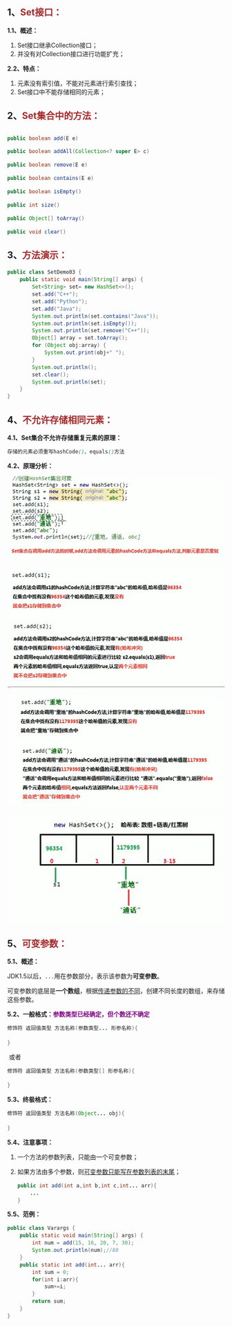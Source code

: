 ## 1、<span style="color:brown">Set<E>接口：</span>

**1.1、概述：**

1. Set接口继承Collection接口；
3. 并没有对Collection接口进行功能扩充；

**2.2、特点：**

1. 元素没有索引值，不能对元素进行索引查找；
2. Set接口中不能存储相同的元素；



## 2、<span style="color:brown">Set集合中的方法：</span>

## <!--Set接口中的方法跟Collection接口中基本一致-->

```java
public boolean add(E e)
```

```java
public boolean addAll(Collection<? super E> c)
```

```java
public boolean remove(E e)
```

```java
public boolean contains(E e)
```

```java
public boolean isEmpty()
```

```java
public int size()
```

```java
public Object[] toArray()
```

```java
public void clear()
```



## 3、<span style="color:brown">方法演示：</span>

```java
public class SetDemo03 {
    public static void main(String[] args) {
        Set<String> set= new HashSet<>();
        set.add("C++");
        set.add("Python");
        set.add("Java");
        System.out.println(set.contains("Java"));
        System.out.println(set.isEmpty());
        System.out.println(set.remove("C++"));
        Object[] array = set.toArray();
        for (Object obj:array) {
            System.out.print(obj+" ");
        }
        System.out.println();
        set.clear();
        System.out.println(set);
    }
}
```



## 4、<span style="color:brown">不允许存储相同元素：</span>

**4.1、Set集合不允许存储重复元素的原理：**

```scss
存储的元素必须重写hashCode()、equals()方法
```

**4.2、原理分析：**

![代码](https://raw.githubusercontent.com/root-bine/image/main/Typora-image/%E4%BB%A3%E7%A0%81.png)

![第一组](https://raw.githubusercontent.com/root-bine/image/main/Typora-image/202205221034666.png)

![第二组](https://raw.githubusercontent.com/root-bine/image/main/Typora-image/%E7%AC%AC%E4%BA%8C%E7%BB%84.png)

![图解](https://raw.githubusercontent.com/root-bine/image/main/Typora-image/%E5%9B%BE%E8%A7%A3.png)

## 5、<span style="color:brown">可变参数：</span>

**5.1、概述：**

JDK1.5以后，`...`用在参数部分，表示该参数为**可变参数**。

可变参数的底层是**一个数组**，根据<u>传递参数的不同</u>，创建不同长度的数组，来存储这些参数。

**5.2、一般格式：**<span style="color:purple">**参数类型已经确定，但个数还不确定**</span>

```java
修饰符 返回值类型 方法名称(参数类型... 形参名称){
    
}
```

​																						或者

```java
修饰符 返回值类型 方法名称(参数类型[] 形参名称){
    
}
```

**5.3、终极格式：**

```java
修饰符 返回值类型 方法名称(Object... obj){
    
}
```

**5.4、注意事项：**

1. 一个方法的参数列表，只能由一个可变参数；

2. 如果方法由多个参数，则<u>可变参数只能写在参数列表的末尾</u>；

   ```java
   public int add(int a,int b,int c,int... arr){
       ...
   }
   ```

**5.5、范例：**

```java
public class Varargs {
    public static void main(String[] args) {
        int num = add(15, 16, 20, 7, 30);
        System.out.println(num);//88
    }
    public static int add(int... arr){
        int sum = 0;
        for(int i:arr){
            sum+=i;
        }
        return sum;
    }
}
```



